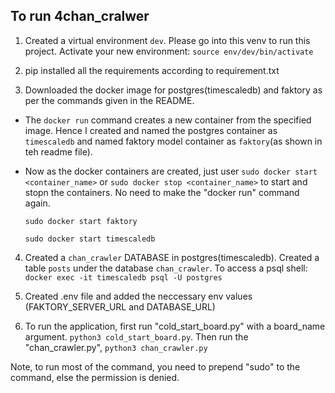## To run 4chan_cralwer
  1. Created a virtual environment `dev`. Please go into this venv to run this project.
  Activate your new environment: `source env/dev/bin/activate`

  2. pip installed all the requirements according to requirement.txt

  3. Downloaded the docker image for postgres(timescaledb) and faktory as per the commands given in the README.
  
  * The `docker run` command creates a new container from the specified image. Hence I created and named the postgres container as `timescaledb` and named faktory model container as `faktory`(as shown in teh readme file).
  
  * Now as the docker containers are created, just user `sudo docker start <container_name>` or `sudo docker stop <container_name>` to start and stopn the containers. No need to make the "docker run" command again.
      ```
      sudo docker start faktory

      sudo docker start timescaledb
      ```

  4. Created a `chan_crawler` DATABASE in postgres(timescaledb). Created a table `posts` under the database `chan_crawler`.
  To access a psql shell: `docker exec -it timescaledb psql -U postgres`

  5. Created .env file and added the neccessary env values (FAKTORY_SERVER_URL and DATABASE_URL)

  6. To run the application, first run "cold_start_board.py" with a board_name argument. `python3 cold_start_board.py`. Then run the "chan_crawler.py", `python3 chan_crawler.py`

  Note, to run most of the command, you need to prepend "sudo" to the command, else the permission is denied. 